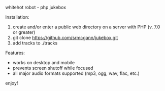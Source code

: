 whitehot robot - php jukebox


Installation:
1) create and/or enter a public web directory on a server with PHP (v. 7.0 or greater)
2) git clone https://github.com/srmcgann/jukebox.git
3) add tracks to ./tracks

Features:
* works on desktop and mobile
* prevents screen shutoff while focused
* all major audio formats supported (mp3, ogg, wav, flac, etc.)

enjoy!
